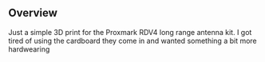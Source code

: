 ## Overview

Just a simple 3D print for the Proxmark RDV4 long range antenna kit.
I got tired of using the cardboard they come in and wanted something a bit more hardwearing